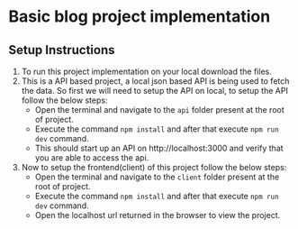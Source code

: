 # Basic blog project implementation

## Setup Instructions

1. To run this project implementation on your local download the files.
2. This is a API based project, a local json based API is being used to fetch the data. So first we will need to setup the API on local, to setup the API follow the below steps:
   - Open the terminal and navigate to the `api` folder present at the root of project.
   - Execute the command `npm install` and after that execute `npm run dev` command.
   - This should start up an API on http://localhost:3000 and verify that you are able to access the api.
3. Now to setup the frontend(client) of this project follow the below steps:
   - Open the terminal and navigate to the `client` folder present at the root of project.
   - Execute the command `npm install` and after that execute `npm run dev` command.
   - Open the localhost url returned in the browser to view the project.

